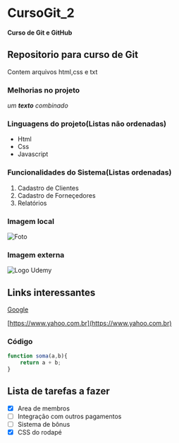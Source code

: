 # CursoGit_2
**Curso de Git e GitHub**
## Repositorio para curso de Git
Contem arquivos html,css e txt

### Melhorias no projeto
_um **texto** combinado_

### Linguagens do projeto(Listas não ordenadas)
* Html
* Css
* Javascript

### Funcionalidades do Sistema(Listas ordenadas)
1. Cadastro de Clientes
2. Cadastro de Forneçedores
3. Relatórios

### Imagem local
![Foto](Imagem/baby64.png)

### Imagem externa
![Logo Udemy](https://www.google.com/url?sa=i&url=https%3A%2F%2Feconomictimes.indiatimes.com%2Ftopic%2Fudemy&psig=AOvVaw1ZzAaJEI3IC4Y7sna9rnA2&ust=1666117780702000&source=images&cd=vfe&ved=0CA0QjRxqFwoTCOCnhcfy5_oCFQAAAAAdAAAAABAJ)

## Links interessantes
[Google](https://www.google.com)

[https://www.yahoo.com.br](https://www.yahoo.com.br)

### Código

```javascript
function soma(a,b){
    return a + b;
}
```

## Lista de tarefas a fazer
- [x] Area de membros
- [ ] Integração com outros pagamentos
- [ ] Sistema de bônus
- [x] CSS do rodapé
